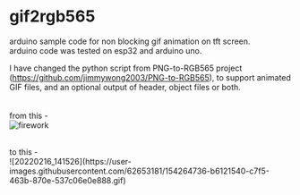 # gif2rgb565
arduino sample code for non blocking gif animation on tft screen.<br />
arduino code was tested on esp32 and arduino uno.

I have changed the python script from PNG-to-RGB565 project (https://github.com/jimmywong2003/PNG-to-RGB565), to support animated GIF files, and an optional output of header, object files or both.<br />
<br />
<br />
from this -<br />
![firework](https://user-images.githubusercontent.com/62653181/154264940-0c4547b5-8db3-4be5-9417-3565b6bbdb23.gif)

<br />
to this -<br />
![20220216_141526](https://user-images.githubusercontent.com/62653181/154264736-b6121540-c7f5-463b-870e-537c06e0e888.gif)
